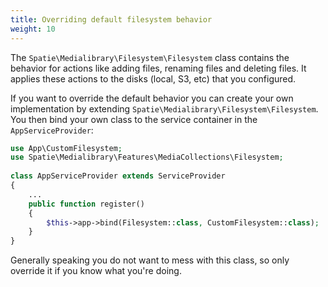 ```yaml
---
title: Overriding default filesystem behavior
weight: 10
---
```


The `Spatie\Medialibrary\Filesystem\Filesystem` class contains the behavior for actions like adding files, renaming files and deleting files. It applies these actions to the disks (local, S3, etc) that you configured.

If you want to override the default behavior you can create your own  implementation by extending `Spatie\Medialibrary\Filesystem\Filesystem`. You then bind your own class to the service container in the `AppServiceProvider`:

```php
use App\CustomFilesystem;
use Spatie\Medialibrary\Features\MediaCollections\Filesystem;
 
class AppServiceProvider extends ServiceProvider
{
    ...
    public function register()
    {
        $this->app->bind(Filesystem::class, CustomFilesystem::class);
    }
}
```

Generally speaking you do not want to mess with this class, so only override it if you know what you're doing.
